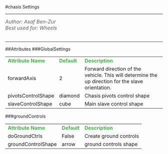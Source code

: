 <body>
#chasis Settings
<hr width = 100%>
<font color = #5f5f5f size = 3pt>
<i>
Author: Asaf Ben-Zur <br>
Best used for: Wheels <br>
</i>
<br>
</font>
<hr width = 100%>
##Attributes
</table></font>
###GlobalSettings
<table><tr><td><b><font size = 3pt color = #4caf50>Attribute Name</td><td><font color = #4caf50><b>Default</td><td><font color = #4caf50><b>Description</td></tr>
<tr><td>forwardAxis</td>
<td>2</td>
<td>Forward direction of the vehicle. This will determine the up direction for the slave orientation.</td></tr>
<tr><td>pivotsControlShape</td>
<td>diamond</td>
<td>Chasis pivots control shape</td></tr>
<tr><td>slaveControlShape</td>
<td>cube</td>
<td>Main slave control shape</td></tr>
</table></font>
###groundControls
<table><tr><td><b><font size = 3pt color = #4caf50>Attribute Name</td><td><font color = #4caf50><b>Default</td><td><font color = #4caf50><b>Description</td></tr>
<tr><td>doGroundCtrls</td>
<td>False</td>
<td>Create ground controls</td></tr>
<tr><td>groundControlShape</td>
<td>arrow</td>
<td>ground controls shape</td></tr>
</table></font>
